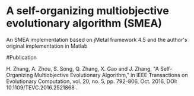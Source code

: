 # A self-organizing multiobjective evolutionary algorithm (SMEA)

An SMEA implementation based on jMetal framework 4.5 and the author's original implementation in Matlab

#Publication

H. Zhang, A. Zhou, S. Song, Q. Zhang, X. Gao and J. Zhang, "A Self-Organizing Multiobjective Evolutionary Algorithm," in IEEE Transactions on Evolutionary Computation, vol. 20, no. 5, pp. 792-806, Oct. 2016, DOI: 10.1109/TEVC.2016.2521868 .

